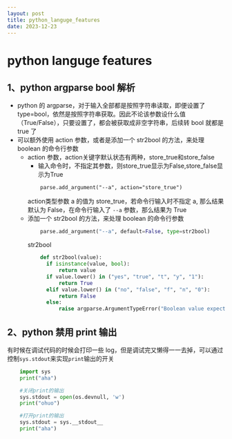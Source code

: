 ```yaml
---
layout: post
title: python_languge_features
date: 2023-12-23
---
```


# python languge features

## 1、python argparse bool 解析
* python 的 argparse，对于输入全部都是按照字符串读取，即便设置了 type=bool，依然是按照字符串获取。因此不论该参数设什么值（True/False），只要设置了，都会被获取成非空字符串，后续转 bool 就都是 true 了
* 可以额外使用 action 参数，或者是添加一个 str2bool 的方法，来处理 boolean 的命令行参数
  * action 参数，action关键字默认状态有两种，store_true和store_false
    * 输入命令时，不指定其参数，则store_true显示为False,store_false显示为True
    ```pyhton
        parse.add_argument("--a", action="store_true")
    ```
    action类型参数 a 的值为 store_true，若命令行输入时不指定 a, 那么结果默认为 False，在命令行输入了 `--a` 参数，那么结果为 True
  * 添加一个 str2bool 的方法，来处理 boolean 的命令行参数
    ```python
        parse.add_argument("--a", default=False, type=str2bool)
    ```
    str2bool
    ```python
        def str2bool(value):
          if isinstance(value, bool):
              return value
          if value.lower() in ("yes", "true", "t", "y", "1"):
              return True
          elif value.lower() in ("no", "false", "f", "n", "0"):
              return False
          else:
              raise argparse.ArgumentTypeError("Boolean value expected")
    ```

## 2、python 禁用 print 输出
有时候在调试代码的时候会打印一些 log，但是调试完又懒得一一去掉，可以通过控制`sys.stdout`来实现`print`输出的开关
```python
    import sys
    print("aha")

    #关闭print的输出
    sys.stdout = open(os.devnull, 'w')
    print("ohuo")

    #打开print的输出
    sys.stdout = sys.__stdout__
    print("aha")

```
